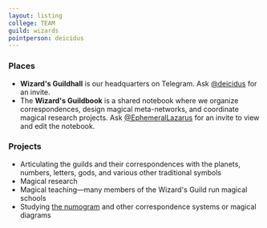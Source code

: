 ```yaml
---
layout: listing
college: TEAM
guild: wizards
pointperson: deicidus
---
```

### Places
* **Wizard's Guildhall** is our headquarters on Telegram. Ask [@deicidus](http://telegram.me/deicidus) for an invite.
* The **Wizard's Guildbook** is a shared notebook where we organize correspondences, design magical meta-networks, and coordinate magical research projects. Ask [@EphemeralLazarus](http://telegram.me/EphemeralLazarus) for an invite to view and edit the notebook.

### Projects

* Articulating the guilds and their correspondences with the planets, numbers, letters, gods, and various other traditional symbols
* Magical research
* Magical teaching—many members of the Wizard's Guild run magical schools
* Studying [the numogram](http://ccru.net) and other correspondence systems or magical diagrams
